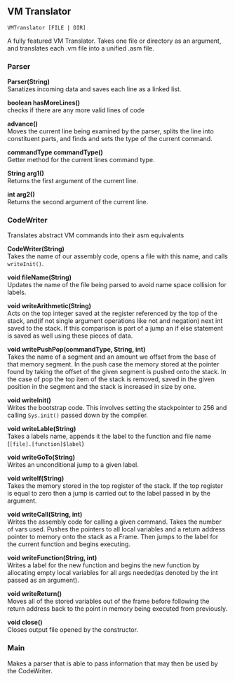 ## VM Translator

`VMTranslator [FILE | DIR]`

A fully featured VM Translator. Takes one file or directory as an argument, and translates each .vm file into a unified .asm file.

### Parser
**Parser(String)**\
Sanatizes incoming data and saves each line as a linked list.

**boolean hasMoreLines()**\
checks if there are any more valid lines of code

**advance()**\
Moves the current line being examined by the parser, splits the line into constituent parts, and finds and sets the type of the current command.

**commandType commandType()**\
Getter method for the current lines command type.

**String arg1()**\
Returns the first argument of the current line.

**int arg2()**\
Returns the second argument of the current line.

### CodeWriter
Translates abstract VM commands into their asm equivalents 

**CodeWriter(String)**\
Takes the name of our assembly code, opens a file with this name, and calls `writeInit()`.

**void fileName(String)**\
Updates the name of the file being parsed to avoid name space collision for labels.

**void writeArithmetic(String)**\
Acts on the top integer saved at the register referenced by the top of the stack, and(if not single argument operations like not and negation) next int saved to the stack.
If this comparison is part of a jump an if else statement is saved as well using these pieces of data.

**void writePushPop(commandType, String, int)**\
Takes the name of a segment and an amount we offset from the base of that memory segment.
In the push case the memory stored at the pointer found by taking the offset of the given segment is pushed onto the stack.
In the case of pop the top item of the stack is removed, saved in the given position in the segment and the stack is increased in size by one.


**void writeInit()**\
Writes the bootstrap code.
This involves setting the stackpointer to 256 and calling `Sys.init()` passed down by the compiler.

**void writeLable(String)**\
Takes a labels name, appends it the label to the function and file name (`[file].[function]$label`)

**void writeGoTo(String)**\
Writes an unconditional jump to a given label.

**void writeIf(String)**\
Takes the memory stored in the top register of the stack.
If the top register is equal to zero then a jump is carried out to the label passed in by the argument.

**void writeCall(String, int)**\
Writes the assembly code for calling a given command. Takes the number of vars used.
Pushes the pointers to all local variables and a return address pointer to memory onto the stack as a Frame.
Then jumps to the label for the current function and begins executing.

**void writeFunction(String, int)**\
Writes a label for the new function and begins the new function by allocating empty local variables for all args needed(as denoted by the int passed as an argument).

**void writeReturn()**\
Moves all of the stored variables out of the frame before following the return address back to the point in memory being executed from previously.

**void close()**\
Closes output file opened by the constructor.

### Main
Makes a parser that is able to pass information that may then be used by the CodeWriter.
